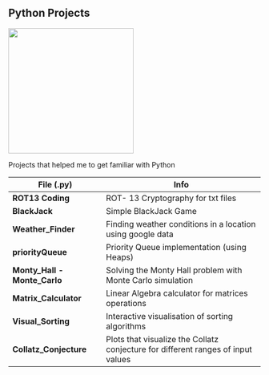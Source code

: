 ##       Python Projects<div id="header" align="center">
  <img src="https://polekon.org/wp-content/uploads/2021/12/hello_world_title3.gif" width="250"/>
</div>


Projects that helped me to get familiar with Python 


**File (.py)** | Info
---------- | -------
**ROT13 Coding** | ROT- 13 Cryptography for txt files
**BlackJack** | Simple BlackJack Game
**Weather_Finder** | Finding weather conditions in a location using google data
**priorityQueue** | Priority Queue implementation (using Heaps)
**Monty_Hall - Monte_Carlo** | Solving the Monty Hall problem with Monte Carlo simulation
**Matrix_Calculator** | Linear Algebra calculator for matrices operations
**Visual_Sorting** | Interactive visualisation of sorting algorithms
**Collatz_Conjecture** | Plots that visualize the Collatz conjecture for different ranges of input values
